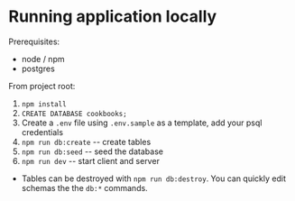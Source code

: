 # Running application locally

Prerequisites:
- node / npm
- postgres

From project root:

1. `npm install`
2. `CREATE DATABASE cookbooks;`
3. Create a `.env` file using `.env.sample` as a template, add your psql credentials
5. `npm run db:create` -- create tables
6. `npm run db:seed` -- seed the database
7. `npm run dev` -- start client and server

* Tables can be destroyed with `npm run db:destroy`. You can quickly edit schemas the the `db:*` commands.